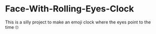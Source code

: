 # Face-With-Rolling-Eyes-Clock
This is a silly project to make an emoji clock where the eyes point to the time 🙄

